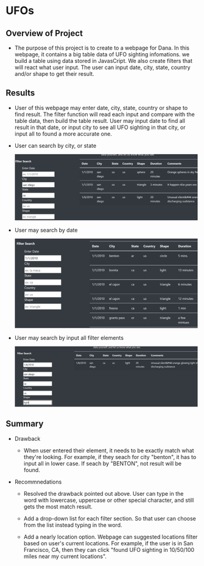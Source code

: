 # UFOs

## Overview of Project
- The purpose of this project is to create to a webpage for Dana. In this webpage, it contains a big table data of UFO sighting infomations. we build a table using data stored in JavasCript. We also create filters that will react what user input. The user can input date, city, state, country and/or shape to get their result. 

## Results
- User of this webpage may enter date, city, state, country or shape to find result. The filter function will read each input and compare with the table data, then build the table result.
User may input date to find all result in that date, or input city to see all UFO sighting in that city, or input all to found a more accurate one.

- User can search by city, or state

    ![](https://github.com/helen3121433/UFOs/blob/main/image/city_state.PNG)

- User may search by date

    ![](https://github.com/helen3121433/UFOs/blob/main/image/date.PNG)

- User may search by input all filter elements

    ![](https://github.com/helen3121433/UFOs/blob/main/image/all.PNG)




## Summary
- Drawback
    - When user entered their element, it needs to be exactly match what they're looking. For example, if they seach for city "benton", it has to input all in lower case. If seach by "BENTON", not result will be found.

- Recommnedations
    - Resolved the drawback pointed out above. User can type in the word with lowercase, uppercase or other special character, and still gets the most match result.

    - Add a drop-down list for each filter section. So that user can choose from the list instead typing in the word. 

    - Add a nearly location option. Webpage can suggested locations filter based on user's current locations. For example, if the user is in San Francisco, CA, then they can click "found UFO sighting in 10/50/100 miles near my current locations".

